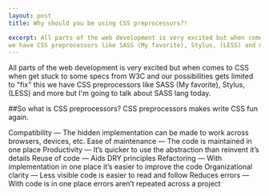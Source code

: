 ```yaml
---
layout: post
title: Why should you be using CSS preprocessors?!

excerpt: All parts of the web development is very excited but when comes to CSS when get stuck to some specs from W3C and our possibilities gets limited to "fix" this
we have CSS preprocessors like SASS (My favorite), Stylus, (LESS) and more but I'm going to talk about SASS lang today.
---
```


All parts of the web development is very excited but when comes to CSS when get stuck to some specs from W3C and our possibilities gets limited to "fix" this
we have CSS preprocessors like SASS (My favorite), Stylus, (LESS) and more but I'm going to talk about SASS lang today.

##So what is CSS preprocessors?
CSS preprocessors makes write CSS fun again.

Compatibility — The hidden implementation can be made to work across browsers, devices, etc.
Ease of maintenance — The code is maintained in one place
Productivity — It’s quicker to use the abstraction than reinvent it’s details
Reuse of code — Aids DRY principles
Refactoring — With implementation in one place it’s easier to improve the code
Organizational clarity — Less visible code is easier to read and follow
Reduces errors — With code is in one place errors aren’t repeated across a project